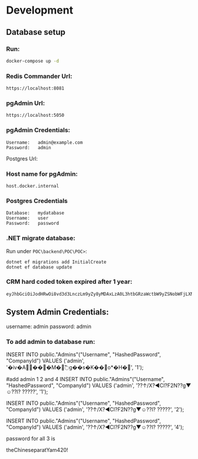 # Development

## Database setup

### Run:
```sh
docker-compose up -d
```

### Redis Commander Url:
```
https://localhost:8081
```

### pgAdmin Url:

```
https://localhost:5050
```

### pgAdmin Credentials:

```
Username:   admin@example.com
Password:   admin
```

Postgres Url:

### Host name for pgAdmin:

```
host.docker.internal
```

### Postgres Credentials

```
Database:   mydatabase
Username:   user
Password:   password
```

### .NET migrate database:
Run under `POC\backend\POC\POC>`:
```
dotnet ef migrations add InitialCreate
dotnet ef database update
```


### CRM hard coded token expired after 1 year:
```
eyJhbGciOiJodHRwOi8vd3d3LnczLm9yZy8yMDAxLzA0L3htbGRzaWctbW9yZSNobWFjLXNoYTI1NiIsInR5cCI6IkpXVCJ9.eyJodHRwOi8vc2NoZW1hcy5taWNyb3NvZnQuY29tL3dzLzIwMDgvMDYvaWRlbnRpdHkvY2xhaW1zL3JvbGUiOiJDUk0iLCJDb21wYW55SWQiOiIxIiwiZXhwIjoxNzUxNDkwNjg1LCJpc3MiOiJodHRwczovL2xvY2FsaG9zdDo0NDM0NC8iLCJhdWQiOiJodHRwczovL2xvY2FsaG9zdDo0NDM0NC8ifQ.L9fKPfV8TuYQhEaNGzqlm5wwku6G8jMykccl1mPcpec
```
## System Admin Credentials:
username: admin
password: admin

### To add admin to database run:
INSERT INTO public."Admins"("Username", "HashedPassword", "CompanyId")
VALUES ('admin', '�iv�A���M�߱g��s�K��o*�H�', '1');

#add admin 1 2 and 4
INSERT INTO public."Admins"("Username", "HashedPassword", "CompanyId")
VALUES ('admin', '??↑/X?◄Cl?F2N??g▼☺??l? ?????', '1');

INSERT INTO public."Admins"("Username", "HashedPassword", "CompanyId")
VALUES ('admin', '??↑/X?◄Cl?F2N??g▼☺??l? ?????', '2');

INSERT INTO public."Admins"("Username", "HashedPassword", "CompanyId")
VALUES ('admin', '??↑/X?◄Cl?F2N??g▼☺??l? ?????', '4');


password for all 3 is

theChineseparatYam420!